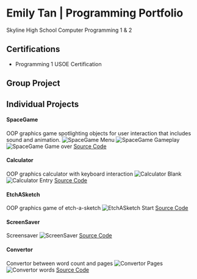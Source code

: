 # Emily Tan | Programming Portfolio
Skyline High School Computer Programming 1 & 2

## Certifications
- Programming 1 USOE Certification

## Group Project

## Individual Projects

#### SpaceGame
OOP graphics game spotlighting objects for user interaction that includes sound and animation.
![SpaceGame Menu](https://github.com/emmitan/programmingportfolio/blob/main/images/SpaceGameStart.png)
![SpaceGame Gameplay](https://github.com/emmitan/programmingportfolio/blob/main/images/SpaceGamePlay.png)
![SpaceGame Game over](https://github.com/emmitan/programmingportfolio/blob/main/images/SpaceGameOver.png)
[Source Code](https://github.com/emmitan/programmingportfolio/blob/main/src/SpaceGame.zip)


#### Calculator
OOP graphics calculator with keyboard interaction
![Calculator Blank](https://github.com/emmitan/programmingportfolio/blob/main/images/CalcBlank.png)
![Calculator Entry](https://github.com/emmitan/programmingportfolio/blob/main/images/CalcEntry.png)
[Source Code](https://github.com/emmitan/programmingportfolio/blob/main/src/CalcKeyboard.zip)

#### EtchASketch
OOP graphics game of etch-a-sketch
![EtchASketch Start](https://github.com/emmitan/programmingportfolio/blob/main/images/EtchASketchDraw.png)
[Source Code](https://github.com/emmitan/programmingportfolio/blob/main/src/EtchASketch.zip)

#### ScreenSaver
Screensaver
![ScreenSaver](https://github.com/emmitan/programmingportfolio/blob/main/images/ScreenSaver.png)
[Source Code](https://github.com/emmitan/programmingportfolio/blob/main/src/ScreenSaver.zip)

#### Convertor
Convertor between word count and pages
![Convertor Pages](https://github.com/emmitan/programmingportfolio/blob/main/images/Convertor1.png)
![Convertor words](https://github.com/emmitan/programmingportfolio/blob/main/images/Convertor2.png)
[Source Code](https://github.com/emmitan/programmingportfolio/blob/main/src/Convertor.zip)

